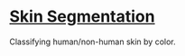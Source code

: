 # [Skin Segmentation][skin]

Classifying human/non-human skin by color.


[skin]: http://archive.ics.uci.edu/ml/datasets/Skin+Segmentation
